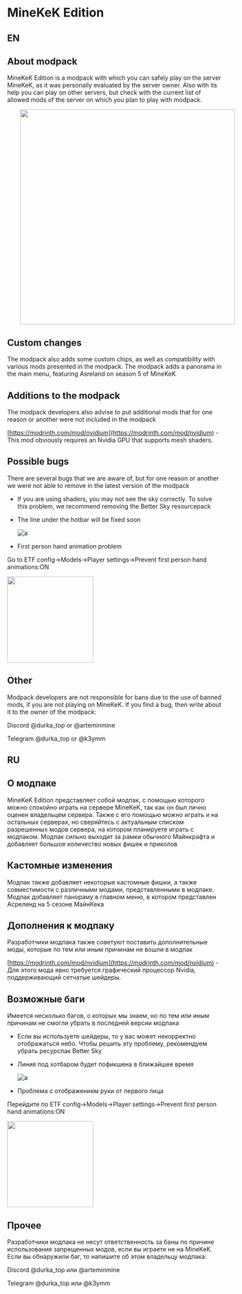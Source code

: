 <style>
  .minecraft_menu{
    transform: translateX(30px);
  }
</style>

# MineKeK Edition
## EN
## About modpack

MineKeK Edition is a modpack with which you can safely play on the server MineKeK, as it was personally evaluated by the server owner. Also with its help you can play on other servers, but check with the current list of allowed mods of the server on which you plan to play with modpack.

<img class="minecraft_menu" src="https://github.com/user-attachments/assets/ba56faae-dec4-4d0b-b4ad-e894b8921824" width="500">

## Custom changes

The modpack also adds some custom chips, as well as compatibility with various mods presented in the modpack. The modpack adds a panorama in the main menu, featuring Asreland on season 5 of MineKeK

## Additions to the modpack

The modpack developers also advise to put additional mods that for one reason or another were not included in the modpack

[https://modrinth.com/mod/nvidium](https://modrinth.com/mod/nvidium) - This mod obviously requires an Nvidia GPU that supports mesh shaders.

## Possible bugs

There are several bugs that we are aware of, but for one reason or another we were not able to remove in the latest version of the modpack

- If you are using shaders, you may not see the sky correctly. To solve this problem, we recommend removing the Better Sky resourcepack
- The line under the hotbar will be fixed soon

  ![а](https://cdn.modrinth.com/data/cached_images/9c1f8e582c1338b9d1021764f1c33f2fa52f9f2e.png)

- First person hand animation problem

Go to ETF config->Models->Player settings->Prevent first person hand animations:ON

<img src="https://github.com/user-attachments/assets/50a80e5d-3261-4ba7-a221-6f7cea08e072" width="200" height="200">

## Other

Modpack developers are not responsible for bans due to the use of banned mods, if you are not playing on MineKeK. If you find a bug, then write about it to the owner of the modpack:

Discord @durka_top or @arteminmine

Telegram @durka_top or @k3ymm

## RU
## О модпаке

MineKeK Edition представляет собой модпак, с помощью которого можно спокойно играть на сервере MineKeK, так как он был лично оценен владельцем сервера. Также с его помощью можно играть и на остальных серверах, но сверяйтесь с актуальным списком разрешенных модов сервера, на котором планируете играть с модпаком. Модпак сильно выходит за рамки обычного Майнкрафта и добавляет большое количество новых фишек и приколов

## Кастомные изменения

Модпак также добавляет некоторые кастомные фишки, а также совместимости с различными модами, представленными в модпаке. Модпак добавляет панораму в главном меню, в котором представлен Асреленд на 5 сезоне МайнКека

## Дополнения к модпаку

Разработчики модпака также советуют поставить дополнительные моды, которые по тем или иным причинам не вошли в модпак

[https://modrinth.com/mod/nvidium](https://modrinth.com/mod/nvidium) - Для этого мода явно требуется графический процессор Nvidia, поддерживающий сетчатые шейдеры.

## Возможные баги
Имеется несколько багов, о которых мы знаем, но по тем или иным причинам не смогли убрать в последней версии модпака

- Если вы используете шейдеры, то у вас может некорректно отображаться небо. Чтобы решить эту проблему, рекомендуем убрать ресурспак Better Sky
- Линия под хотбаром будет пофикшена в ближайшее время
  
  ![а](https://cdn.modrinth.com/data/cached_images/9c1f8e582c1338b9d1021764f1c33f2fa52f9f2e.png)
- Проблема с отображением руки от первого лица

Перейдите по ETF config->Models->Player settings->Prevent first person hand animations:ON

<img src="https://github.com/user-attachments/assets/50a80e5d-3261-4ba7-a221-6f7cea08e072" width="200" height="200">

## Прочее

Разработчики модпака не несут ответственность за баны по причине использования запрещенных модов, если вы играете не на MineKeK. Если вы обнаружили баг, то напишите об этом владельцу модпака:

Discord @durka_top или @arteminmine

Telegram @durka_top или @k3ymm
